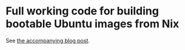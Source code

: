 # Full working code for building bootable Ubuntu images from Nix

See [the accompanying blog post](https://linus.schreibt.jetzt/posts/ubuntu-images.html).
